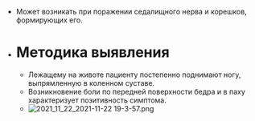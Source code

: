 - Может возникать при поражении седалищного нерва и корешков, формирующих его.
- # Методика выявления
	- Лежащему на животе пациенту постепенно поднимают ногу, выпрямленную в коленном суставе.
	- Возникновение боли по передней поверхности бедра
	  и в паху характеризует позитивность симптома.
	- ![2021_11_22_2021-11-22 19-3-57.png](https://cdn.logseq.com/%2F90d07cd0-0c20-405f-b80f-bbc874a0823abaf34aa6-b235-4afc-adf0-c79132a3fb862021_11_22_2021-11-22%2019-3-57.png?Expires=4791197240&Signature=gbzwt7e39ULy79ng3VQwOqDnRguHJrSLVi3tXAE~JDl~luLBr7lSNgaZMWdQlLbovmAo3XgvYs2-Tz3iDFXKLiOelDFzz1ic2V-i0xTixlh1PlE~lTdoazyfACM6kqfTtFXcu1FnUFOBqZYFzB~Idao~52nlwj7uR4siudr1z11VdEtgkfwhF7ZHFaL1VRWGsXhrmSd3enMSxkqYGU37VdSolBkUzIkl2HeYVZlWtAElrAevHr14JJcCjvleFlUvfa4N7yvAKDbdqqspTB7-BnsSZr3oDThqoEatbkay48agnbIhl-enEb2jemmOWnys9dBp8ARW2mBUcw0z95o~bg__&Key-Pair-Id=APKAJE5CCD6X7MP6PTEA)
